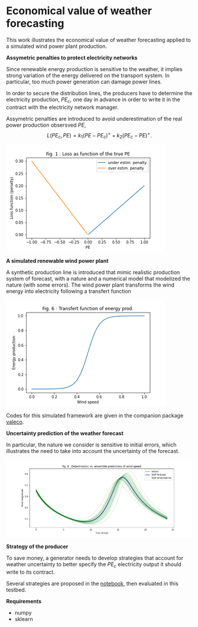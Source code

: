 Economical value of weather forecasting
=======================================



This work illustrates the economical value of weather forecasting applied to a simulated wind power plant production.

**Assymetric penalties to protect electricity networks**

Since renewable energy production is sensitive to the weather, it implies strong variation of the energy delivered on the transport system. In particular, too much power generation can damage power lines.

In order to secure the distribution lines, the producers have to determine the electricity production, $PE_c$, one day in advance in order to write it in the contract with the electricity network manager. 

Assymetric penalties are introduced to avoid underestimation of the real power production obsersved $PE$,
$$L(PE_c,PE) = k_1 (PE-PE_c)^+ + k_2 (PE_c-PE)^+.$$

![Penalty function](./figures/fig-assymetric-penalties.png)

**A simulated renewable wind power plant** 

A synthetic production line is introduced that mimic realistic production system of forecast, with a nature and a numerical model that modelized the nature (with some errors). The wind power plant transforms the wind energy into electricity following a transfert function

![transfert function](./figures/fig-transfert-function-wind-power.png)

Codes for this simulated framework are given in the companion package [valeco](./valeco/).

**Uncertainty prediction of the weather forecast**

In particular,  the nature we consider is sensitive to initial errors, which illustrates the need to take into account the uncertainty of the forecast.

![uncertainty dynamics in the nature / the model](./figures/fig-uncertainty-weather-forecast.png)


**Strategy of the producer**

To save money, a generator needs to develop strategies that account for weather uncertainty to better specify the $PE_c$ electricity output it should write to its contract.

Several strategies are proposed in the [notebook](./study_optimization-wind-power-prediction.ipynb), then evaluated in this testbed.

**Requirements**

 * numpy
 * sklearn